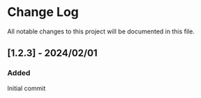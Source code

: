 # Change Log

All notable changes to this project will be documented in this file.

## [1.2.3] - 2024/02/01

### Added

Initial commit
